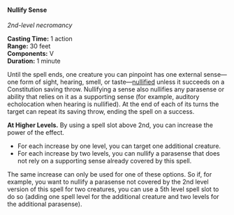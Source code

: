 #### Nullify Sense
<!-- markdownlint-disable link-image-reference-definitions -->
[_metadata_:spell_name]:- "Nullify Sense"
[_metadata_:spell_original_name]:- "Blindness/Deafness"
[_metadata_:spell_level]:- "2"
[_metadata_:spell_school]:- "necromancy"
[_metadata_:ritual]:- "false"
[_metadata_:casting_time_amount]:- "1"
[_metadata_:casting_time_unit]:- "action"
[_metadata_:target]:- "One creature you can pinpoint"
[_metadata_:range]:- "30 feet"
[_metadata_:components_verbal]:- "false"
[_metadata_:components_somatic]:- "false"
[_metadata_:components_material]:- "false"
[_metadata_:duration]:- "1 minute"
[_metadata_:concentration]:- "false"
[_metadata_:saving_throw]:- "Constitution"
[_metadata_:saving_throw_success]:- "avoids_effect, ends_effect"
[_metadata_:compared_to_wotc_srd_5.1]:- "mechanics_different_wording_different"
[_metadata_:compared_to_a5e_srd]:- "mechanics_different_wording_different"
<!-- markdownlint-disable-next-line no-emphasis-as-heading -->
_2nd-level necromancy_

**Casting Time:** 1 action \
**Range:** 30 feet \
**Components:** V \
**Duration:** 1 minute

Until the spell ends, one creature you can pinpoint has one external sense—one form of sight, hearing, smell, or taste—[nullified](#Conditions_nullified) unless it succeeds on a Constitution saving throw.
Nullifying a sense also nullifies any parasense or ability that relies on it as a supporting sense (for example, auditory echolocation when hearing is nullified).
At the end of each of its turns the target can repeat its saving throw, ending the spell on a success.

**At Higher Levels.**
By using a spell slot above 2nd, you can increase the power of the effect.

- For each increase by one level, you can target one additional creature.
- For each increase by two levels, you can nullify a parasense that does not rely on a supporting sense already covered by this spell.

The same increase can only be used for one of these options.
So if, for example, you want to nullify a parasense not covered by the 2nd level version of this spell for two creatures, you can use a 5th level spell slot to do so (adding one spell level for the additional creature and two levels for the additional parasense).
